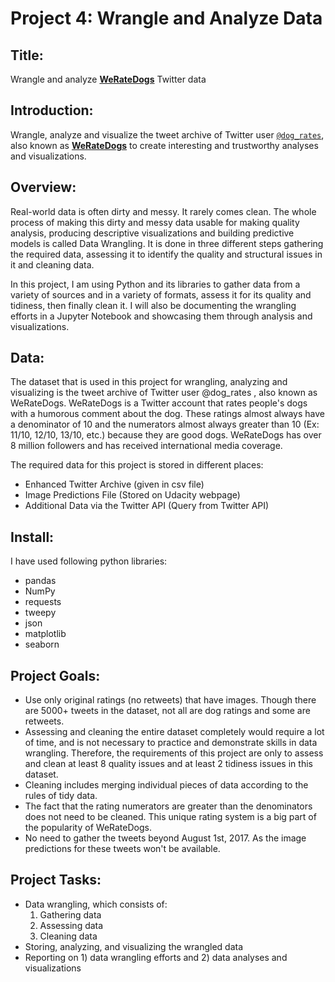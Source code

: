 # Project 4: Wrangle and Analyze Data

## Title:

Wrangle and analyze [**WeRateDogs**](https://en.wikipedia.org/wiki/WeRateDogs) Twitter data

## Introduction:

Wrangle, analyze and visualize the tweet archive of Twitter user [`@dog_rates`](https://twitter.com/dog_rates),
also known as [**WeRateDogs**](https://en.wikipedia.org/wiki/WeRateDogs) to create
interesting and trustworthy analyses and visualizations.

## Overview:

Real-world data is often dirty and messy. It rarely comes clean.  The whole process of making this dirty and messy data usable for making quality analysis, producing descriptive visualizations and building predictive models is called Data Wrangling. It is done in three different steps gathering the required data, assessing it to identify the quality and structural issues in it and cleaning data.

In this project, I am using Python and its libraries to gather data from a variety of sources and in a variety of formats, assess it for its quality and tidiness, then finally clean it. I will also be documenting the wrangling efforts in a Jupyter Notebook and showcasing them through analysis and visualizations.

## Data:

The dataset that is used in this project for wrangling, analyzing and visualizing is the tweet archive of Twitter user @dog_rates , also known as WeRateDogs. WeRateDogs is a Twitter account that rates people's dogs with a humorous comment about the dog. These ratings almost always have a denominator of 10 and the numerators almost always greater than 10 (Ex: 11/10, 12/10, 13/10, etc.) because they are good dogs. WeRateDogs has over 8 million followers and has received international media coverage.

The required data for this project is stored in different places:

- Enhanced Twitter Archive (given in csv file)
- Image Predictions File (Stored on Udacity webpage)
- Additional Data via the Twitter API (Query from Twitter API)

## Install:

I have used following python libraries:

- pandas
- NumPy
- requests
- tweepy
- json
- matplotlib
- seaborn

## Project Goals:

- Use only original ratings (no retweets) that have images. Though there are 5000+ tweets in the dataset, not all are dog ratings and some are retweets.
- Assessing and cleaning the entire dataset completely would require a lot of time, and is not necessary to practice and demonstrate skills in data wrangling. Therefore, the requirements of this project are only to assess and clean at least 8 quality issues and at least 2 tidiness issues in this dataset.
- Cleaning includes merging individual pieces of data according to the rules of tidy data.
- The fact that the rating numerators are greater than the denominators does not need to be cleaned. This unique rating system is a big part of the popularity of WeRateDogs.
- No need to gather the tweets beyond August 1st, 2017. As the image predictions for these tweets won't be available.

## Project Tasks:

- Data wrangling, which consists of:
    1. Gathering data
    2. Assessing data
    3. Cleaning data
- Storing, analyzing, and visualizing the wrangled data
- Reporting on 1) data wrangling efforts and 2) data analyses and visualizations
